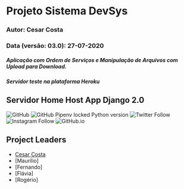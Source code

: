 # Projeto Sistema DevSys
### Autor: Cesar Costa
### Data (versão: 03.0): 27-07-2020
##### Aplicação com Ordem de Serviços e Manipulação de Arquivos com Upload para Download.
##### Servidor teste na plataforma Heroku
## Servidor Home Host App Django 2.0

![GitHub](https://img.shields.io/github/license/CesarAugusto88/sistemadevsys)
![GitHub Pipenv locked Python version](https://img.shields.io/github/pipenv/locked/python-version/CesarAugusto88/sistemadevsys)
![Twitter Follow](https://img.shields.io/twitter/follow/cesaraugustodem?style=social)
![Instagram Follow](https://img.shields.io/instagram/follow/cesar_engcivil_ads?style=social)
![GitHub.io](https://img.shields.io/badge/Github.io-CesarAugusto88.io-red)

## Project Leaders

 - [Cesar Costa](https://github.com/cesaraugusto88)
 - [Maurílio]
 - [Fernando]
 - [Flávia]
 - [Rogério]
